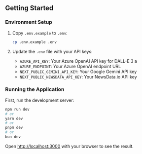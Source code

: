 

## Getting Started

### Environment Setup

1. Copy `.env.example` to `.env`:
   ```bash
   cp .env.example .env
   ```

2. Update the `.env` file with your API keys:
   - `AZURE_API_KEY`: Your Azure OpenAI API key for DALL-E 3 a
   - `AZURE_ENDPOINT`: Your Azure OpenAI endpoint URL 
   - `NEXT_PUBLIC_GEMINI_API_KEY`: Your Google Gemini API key 
   - `NEXT_PUBLIC_NEWSDATA_API_KEY`: Your NewsData.io API key 

### Running the Application

First, run the development server:

```bash
npm run dev
# or
yarn dev
# or
pnpm dev
# or
bun dev
```

Open [http://localhost:3000](http://localhost:3000) with your browser to see the result.


